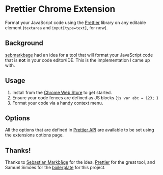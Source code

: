 # Prettier Chrome Extension

Format your JavaScript code using the [Prettier](https://github.com/prettier/prettier) library on any editable element (`textarea` and `input[type=text]`, for now).

## Background
[sebmarkbage](https://twitter.com/sebmarkbage/status/843866641515536384) had an idea for a tool that will format your JavaScript code that is **not** in your code editor/IDE. This is the implementation I came up with.

## Usage

1. Install from the [Chrome Web Store](https://google.com) to get started.
2. Ensure your code fences are defined as JS blocks (```js var abc = 123; ```)
3. Format your code via a handy context menu.

## Options

All the options that are defined in [Prettier API](https://github.com/prettier/prettier#api) are available to be set using the extensions options page.


## Thanks!

Thanks to [Sebastian Markbåge](https://twitter.com/sebmarkbage) for the idea, [Prettier](https://github.com/prettier/prettier) for the great tool, and Samuel Simões for the [boilerplate](https://github.com/samuelsimoes/chrome-extension-webpack-boilerplate) for this project.
